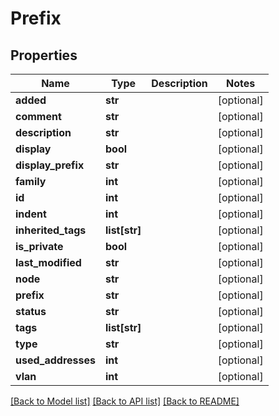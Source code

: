 # Prefix

## Properties
Name | Type | Description | Notes
------------ | ------------- | ------------- | -------------
**added** | **str** |  | [optional] 
**comment** | **str** |  | [optional] 
**description** | **str** |  | [optional] 
**display** | **bool** |  | [optional] 
**display_prefix** | **str** |  | [optional] 
**family** | **int** |  | [optional] 
**id** | **int** |  | [optional] 
**indent** | **int** |  | [optional] 
**inherited_tags** | **list[str]** |  | [optional] 
**is_private** | **bool** |  | [optional] 
**last_modified** | **str** |  | [optional] 
**node** | **str** |  | [optional] 
**prefix** | **str** |  | [optional] 
**status** | **str** |  | [optional] 
**tags** | **list[str]** |  | [optional] 
**type** | **str** |  | [optional] 
**used_addresses** | **int** |  | [optional] 
**vlan** | **int** |  | [optional] 

[[Back to Model list]](../README.md#documentation-for-models) [[Back to API list]](../README.md#documentation-for-api-endpoints) [[Back to README]](../README.md)


